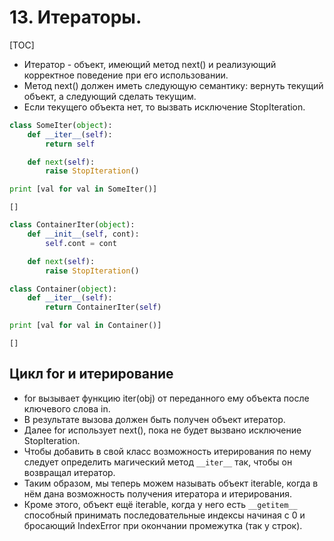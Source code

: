# 13. Итераторы.

[TOC]

* Итератор - объект, имеющий метод next() и реализующий корректное поведение при его использовании.
* Метод next() должен иметь следующую семантику: вернуть текущий объект, а следующий сделать текущим.
* Если текущего объекта нет, то вызвать исключение StopIteration.

```python
class SomeIter(object):
    def __iter__(self):
        return self

    def next(self):
        raise StopIteration()

print [val for val in SomeIter()]
```

```
[]
```

```python
class ContainerIter(object):
    def __init__(self, cont):
        self.cont = cont

    def next(self):
        raise StopIteration()

class Container(object):
    def __iter__(self):
        return ContainerIter(self)

print [val for val in Container()]
```

```
[]
```

## Цикл for и итерирование

* for вызывает функцию iter(obj) от переданного ему объекта после ключевого слова in.
* В результате вызова должен быть получен объект итератор.
* Далее for использует next(), пока не будет вызвано исключение StopIteration.
* Чтобы добавить в свой класс возможность итерирования по нему следует определить магический метод `__iter__` так, чтобы он возвращал итератор.
* Таким образом, мы теперь можем называть объект iterable, когда в нём дана возможность получения итератора и итерирования.
* Кроме этого, объект ещё iterable, когда у него есть `__getitem__` способный принимать последовательные индексы начиная с 0 и бросающий IndexError при окончании промежутка (так у строк).